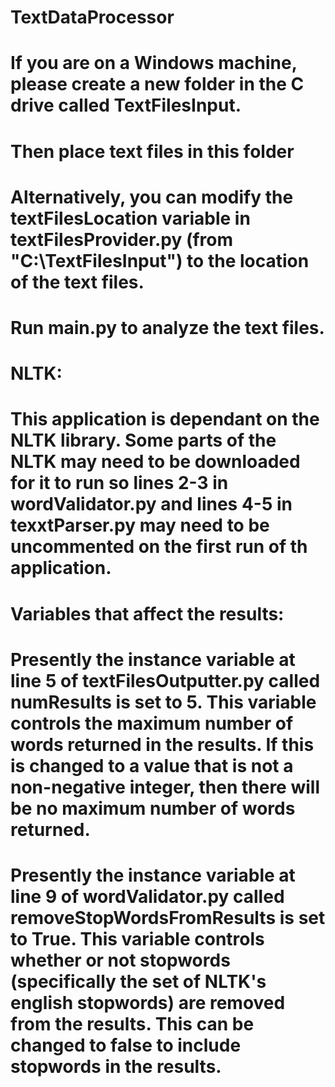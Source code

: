 # TextDataProcessor
#
# If you are on a Windows machine, please create a new folder in the C drive called TextFilesInput.
# Then place text files in this folder
#
# Alternatively, you can modify the textFilesLocation variable in textFilesProvider.py (from "C:\\TextFilesInput") to the location of the text files.
#
# Run main.py to analyze the text files.
#
# NLTK:
# This application is dependant on the NLTK library. Some parts of the NLTK may need to be downloaded for it to run so lines 2-3 in wordValidator.py and lines 4-5 in texxtParser.py may need to be uncommented on the first run of th application.
#
# Variables that affect the results:
# Presently the instance variable at line 5 of textFilesOutputter.py called numResults is set to 5. This variable controls the maximum number of words returned in the results. If this is changed to a value that is not a non-negative integer, then there will be no maximum number of words returned.
# Presently the instance variable at line 9 of wordValidator.py called removeStopWordsFromResults is set to True. This variable controls whether or not stopwords (specifically the set of NLTK's english stopwords) are removed from the results. This can be changed to false to include stopwords in the results.
